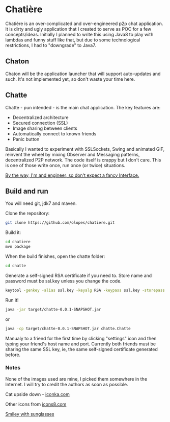 # Chatière
Chatière is an over-complicated and over-engineered p2p chat application. It is dirty and ugly application that I created to serve as POC for a few concepts/ideas. Initially I planned to write this using Java8 to play with lambdas and funny stuff like that, but due to some technological restrictions, I had to "downgrade" to Java7.


## Chaton
Chaton will be the application launcher that will support auto-updates and such. It's not implemented yet, so don't waste your time here.

## Chatte
Chatte - pun intended - is the main chat application. The key features are:

 * Decentralized architecture
 * Secured connection (SSL)
 * Image sharing between clients
 * Automatically connect to known friends
 * Panic button
 
Basically I wanted to experiment with SSLSockets, Swing and animated GIF, reinvent the wheel by mixing Observer and Messaging patterns, decentralized P2P network. The code itself is crappy but I don't care. This is one of those write once, run once (or twice) situations.

[By the way, I'm and engineer, so don't expect a fancy Interface.](http://dilbert.com/strip/2002-09-24)

## Build and run

You will need git, jdk7 and maven.

Clone the repository:
```sh
git clone https://github.com/olopes/chatiere.git
```

Build it:
```sh
cd chatiere
mvn package
```

When the build finishes, open the chatte folder:
```sh
cd chatte
```

Generate a self-signed RSA certificate if you need to. Store name and password must be ssl.key unless you change the code.
```sh
keytool -genkey -alias ssl.key -keyalg RSA -keypass ssl.key -storepass ssl.key -keystore ssl.key
```

Run it!
```sh
java -jar target/chatte-0.0.1-SNAPSHOT.jar
```
or
```sh
java -cp target/chatte-0.0.1-SNAPSHOT.jar chatte.Chatte
```

Manualy to a friend for the first time by clicking "settings" icon and then typing your friend's host name and port. Currently both friends must be sharing the same SSL key, ie, the same self-signed certificate generated before.

### Notes
None of the images used are mine, I picked them somewhere in the Internet. I will try to credit the authors as soon as possible.

Cat upside down - [iconka.com](http://iconka.com/)

Other icons from [icons8.com](https://icons8.com/icon/5415/paste)

[Smiley with sunglasses](https://www.zazzle.com/cool_smiley_face_with_sunglasses_classic_round_sticker-217384233511350916) 
